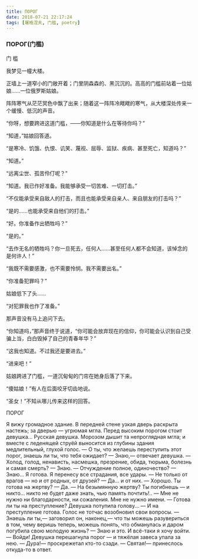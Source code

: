 ```yaml
---
title: ПОРОГ
date: 2018-07-21 22:17:24
tags: [屠格涅夫, 门槛, poetry]
---
```

### ПОРОГ(门槛)
门 槛

我梦见一幢大楼。

正墙上一道窄小的门敞开着；门里阴森森的、黑沉沉的。高高的门槛前站着一位姑娘......一位俄罗斯姑娘。

阵阵寒气从茫茫冥色中飘了出来；随着这一阵阵冷飕飕的寒气，从大楼深处传来一个缓慢、低沉的声音。

“你呀，想要跨进这道门槛，——你知道是什么在等待你吗？”

“知道，”姑娘回答道。

“是寒冷、饥饿、仇恨、讥笑、蔑视、屈辱、监狱、疾病、甚至死亡，知道吗？”

“知道。”

“远离尘世、孤苦伶仃呢？”

“知道。我已作好准备。我能够承受一切苦难、一切打击。”

“不仅能承受来自敌人的打击，而且也能承受来自亲人、来自朋友的打击吗？”

“是的......也能承受来自他们的打击。”

“好。你准备作出牺牲吗？”

“是的。”

“去作无名的牺牲吗？你一旦死去，任何人......甚至任何人都不会知道，该悼念的是何许人！”

“我既不需要感激，也不需要怜悯。我不需要出名。”

“你准备犯罪吗？”

姑娘低下了头......

“对犯罪我也作了准备。”

那声音没有马上追问下去。

“你知道吗，”那声音终于说道，“你可能会放弃现在的信仰，你可能会认识到自己受骗上当，白白毁掉了自己的青春年华？”

“这我也知道。不过我还是要进去。”

“进来吧！”

姑娘跨进了门槛，一道沉甸甸的门帘在她身后落了下来。

“傻姑娘！”有人在后面咬牙切齿地说。

“圣女！”不知从哪儿传来这样的回答。 

ПОРОГ

Я вижу громадное здание.
В передней стене узкая дверь раскрыта настежь; за дверью — угрюмая мгла. Перед высоким порогом стоит девушка... Русская девушка.
Морозом дышит та непроглядная мгла; и вместе с леденящей струёй выносится из глубины здания медлительный, глухой голос.
— О ты, что желаешь переступить этот порог, знаешь ли ты, что тебя ожидает?
— Знаю,— отвечает девушка.
— Холод, голод, ненависть, насмешка, презрение, обида, тюрьма, болезнь и самая смерть?
— Знаю.
— Отчуждение полное, одиночество?
— Знаю... Я готова. Я перенесу все страдания, все удары.
— Не только от врагов — но и от родных, от друзей?
— Да... и от них.
— Хорошо. Ты готова на жертву?
— Да.
— На безымянную жертву? Ты погибнешь — и никто... никто не будет даже знать, чью память почтить!..
— Мне не нужно ни благодарности, ни сожаления. Мне не нужно имени.
— Готова ли ты на преступление?
Девушка потупила голову...
— И на преступление готова.
Голос не тотчас возобновил свои вопросы.
— Знаешь ли ты,— заговорил он, наконец,— что ты можешь разувериться в том, чему веришь теперь, можешь понять, что обманулась и даром погубила свою молодую жизнь?
— Знаю и это. И всё-таки я хочу войти.
— Войди!
Девушка перешагнула порог — и тяжёлая завеса упала за нею.
— Дура!— проскрежетал кто-то сзади.
— Святая!— принеслось откуда-то в ответ.
